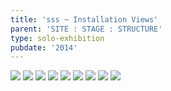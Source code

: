 ```yaml
---
title: 'sss ~ Installation Views'
parent: 'SITE : STAGE : STRUCTURE'
type: solo-exhibition
pubdate: '2014'
---
```

![](/assets/img/1.-ali-akbar-mehta-site-stage-structure-2014_installation-view-©-aliakbarmehta.png)
![](/assets/img/2.-ali-akbar-mehta-site-stage-structure-2014_installation-view-©-aliakbarmehta.png)
![](/assets/img/3.-ali-akbar-mehta-site-stage-structure-2014_installation-view-©-aliakbarmehta.png)
![](/assets/img/4.-ali-akbar-mehta-site-stage-structure-2014_installation-view-©-aliakbarmehta.png)
![](/assets/img/5.-ali-akbar-mehta-site-stage-structure-2014_installation-view-©-aliakbarmehta.png)
![](/assets/img/6.-ali-akbar-mehta-site-stage-structure-2014_installation-view-©-aliakbarmehta.png)
![](/assets/img/7.-ali-akbar-mehta-site-stage-structure-2014_installation-view-©-aliakbarmehta.png)
![](/assets/img/8.-ali-akbar-mehta-site-stage-structure-2014_installation-view-©-aliakbarmehta.jpg)
![](/assets/img/9.-ali-akbar-mehta-site-stage-structure-2014_installation-view-©-aliakbarmehta.png)
